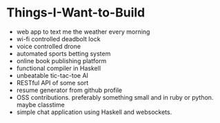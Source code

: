 # Things-I-Want-to-Build

* web app to text me the weather every morning
* wi-fi controlled deadbolt lock
* voice controlled drone
* automated sports betting system
* online book publishing platform
* functional compiler in Haskell
* unbeatable tic-tac-toe AI
* RESTful API of some sort
* resume generator from github profile
* OSS contributions. preferably something small and in ruby or python. maybe classtime
* simple chat application using Haskell and websockets.

